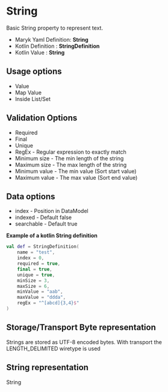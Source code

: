 # String
Basic String property to represent text.

- Maryk Yaml Definition: **String**
- Kotlin Definition : **StringDefinition**
- Kotlin Value : **String**

## Usage options
- Value
- Map Value
- Inside List/Set

## Validation Options
- Required
- Final
- Unique
- RegEx - Regular expression to exactly match
- Minimum size - The min length of the string
- Maximum size - The max length of the string
- Minimum value - The min value (Sort start value)
- Maximum value - The max value (Sort end value)

## Data options
- index - Position in DataModel 
- indexed - Default false
- searchable - Default true

**Example of a kotlin String definition**
```kotlin
val def = StringDefinition(
    name = "test",
    index = 0,
    required = true,
    final = true,
    unique = true,
    minSize = 3,
    maxSize = 6,
    minValue = "aab",
    maxValue = "ddda",
    regEx = "^[abcd]{3,4}$"
)
```

## Storage/Transport Byte representation
Strings are stored as UTF-8 encoded bytes. With transport the LENGTH_DELIMITED wiretype is used

## String representation
String
